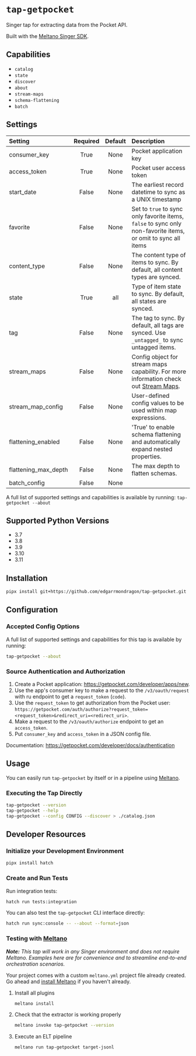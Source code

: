 # `tap-getpocket`

Singer tap for extracting data from the Pocket API.

Built with the [Meltano Singer SDK](https://sdk.meltano.com).

## Capabilities

* `catalog`
* `state`
* `discover`
* `about`
* `stream-maps`
* `schema-flattening`
* `batch`

## Settings

| Setting             | Required | Default | Description |
|:--------------------|:--------:|:-------:|:------------|
| consumer_key        | True     | None    | Pocket application key |
| access_token        | True     | None    | Pocket user access token |
| start_date          | False    | None    | The earliest record datetime to sync as a UNIX timestamp |
| favorite            | False    | None    | Set to `true` to sync only favorite items, `false` to sync only non-favorite items, or omit to sync all items |
| content_type        | False    | None    | The content type of items to sync. By default, all content types are synced. |
| state               | True     | all     | Type of item state to sync. By default, all states are synced. |
| tag                 | False    | None    | The tag to sync. By default, all tags are synced. Use `_untagged_` to sync untagged items. |
| stream_maps         | False    | None    | Config object for stream maps capability. For more information check out [Stream Maps](https://sdk.meltano.com/en/latest/stream_maps.html). |
| stream_map_config   | False    | None    | User-defined config values to be used within map expressions. |
| flattening_enabled  | False    | None    | 'True' to enable schema flattening and automatically expand nested properties. |
| flattening_max_depth| False    | None    | The max depth to flatten schemas. |
| batch_config        | False    | None    |             |

A full list of supported settings and capabilities is available by running: `tap-getpocket --about`

## Supported Python Versions

* 3.7
* 3.8
* 3.9
* 3.10
* 3.11

## Installation

```bash
pipx install git+https://github.com/edgarrmondragon/tap-getpocket.git
```

## Configuration

### Accepted Config Options

A full list of supported settings and capabilities for this
tap is available by running:

```bash
tap-getpocket --about
```

### Source Authentication and Authorization

1. Create a Pocket application: https://getpocket.com/developer/apps/new.
1. Use the app's consumer key to make a request to the `/v3/oauth/request` with ru endpoint to get a `request_token` (`code`).
1. Use the `request_token` to get authorization from the Pocket user: `https://getpocket.com/auth/authorize?request_token=<request_token>&redirect_uri=<redirect_uri>`.
1. Make a request to the `/v3/oauth/authorize` endpoint to get an `access_token`.
1. Put `consumer_key` and `access_token` in a JSON config file.

Documentation: https://getpocket.com/developer/docs/authentication

## Usage

You can easily run `tap-getpocket` by itself or in a pipeline using [Meltano](https://meltano.com/).

### Executing the Tap Directly

```bash
tap-getpocket --version
tap-getpocket --help
tap-getpocket --config CONFIG --discover > ./catalog.json
```

## Developer Resources

### Initialize your Development Environment

```bash
pipx install hatch
```

### Create and Run Tests

Run integration tests:

```bash
hatch run tests:integration
```

You can also test the `tap-getpocket` CLI interface directly:

```bash
hatch run sync:console -- --about --format=json
```

### Testing with [Meltano](https://www.meltano.com)

_**Note:** This tap will work in any Singer environment and does not require Meltano.
Examples here are for convenience and to streamline end-to-end orchestration scenarios._

Your project comes with a custom `meltano.yml` project file already created. Go ahead and [install Meltano](https://docs.meltano.com/getting-started/installation/) if you haven't already.

1. Install all plugins

   ```bash
   meltano install
   ```

1. Check that the extractor is working properly

   ```bash
   meltano invoke tap-getpocket --version
   ```

1. Execute an ELT pipeline

   ```bash
   meltano run tap-getpocket target-jsonl
   ```
